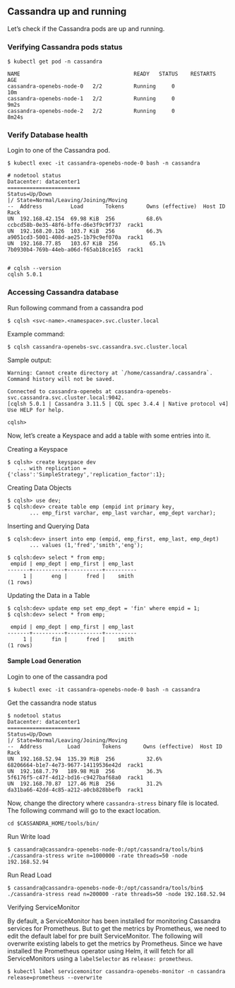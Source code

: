 ## Cassandra up and running

Let’s check if the Cassandra pods are up and running.

### Verifying Cassandra pods status

```
$ kubectl get pod -n cassandra

NAME                                    READY   STATUS    RESTARTS   AGE
cassandra-openebs-node-0   2/2          Running     0                   10m
cassandra-openebs-node-1   2/2          Running     0                   9m2s
cassandra-openebs-node-2   2/2          Running     0                   8m24s
```

### Verify Database health

Login to one of the Cassandra pod.

```
$ kubectl exec -it cassandra-openebs-node-0 bash -n cassandra
```

```
# nodetool status
Datacenter: datacenter1
=======================
Status=Up/Down
|/ State=Normal/Leaving/Joining/Moving
--  Address         Load       Tokens       Owns (effective)  Host ID                               Rack
UN  192.168.42.154  69.98 KiB  256          68.6%             ccbcd58b-0e35-48f6-bffe-d6e3f9c9f737  rack1
UN  192.168.20.126  103.7 KiB  256          66.3%             a9051cd3-5001-408d-ae25-1b79c9ef070a  rack1
UN  192.168.77.85   103.67 KiB  256          65.1%             7b0930b4-769b-44eb-a06d-f65ab18ce165  rack1


# cqlsh --version
cqlsh 5.0.1
```

### Accessing Cassandra database

Run following command from a cassandra pod

```
$ cqlsh <svc-name>.<namespace>.svc.cluster.local
```

Example command:

```
$ cqlsh cassandra-openebs-svc.cassandra.svc.cluster.local
```

Sample output:

```
Warning: Cannot create directory at `/home/cassandra/.cassandra`. Command history will not be saved.

Connected to cassandra-openebs at cassandra-openebs-svc.cassandra.svc.cluster.local:9042.
[cqlsh 5.0.1 | Cassandra 3.11.5 | CQL spec 3.4.4 | Native protocol v4]
Use HELP for help.

cqlsh>
```

Now, let’s create a Keyspace and add a table with some entries into it.

Creating a Keyspace

```
$ cqlsh> create keyspace dev
   ... with replication = {'class':'SimpleStrategy','replication_factor':1};
```

Creating Data Objects

```
$ cqlsh> use dev;
$ cqlsh:dev> create table emp (empid int primary key,
       ... emp_first varchar, emp_last varchar, emp_dept varchar);
```

Inserting and Querying Data

```
$ cqlsh:dev> insert into emp (empid, emp_first, emp_last, emp_dept)
       ... values (1,'fred','smith','eng');

$ cqlsh:dev> select * from emp;
 empid | emp_dept | emp_first | emp_last
-------+----------+-----------+----------
     1 |      eng |      fred |    smith
(1 rows)
```

Updating the Data in a Table

```
$ cqlsh:dev> update emp set emp_dept = 'fin' where empid = 1;
$ cqlsh:dev> select * from emp;

 empid | emp_dept | emp_first | emp_last
-------+----------+-----------+----------
     1 |      fin |      fred |    smith
(1 rows)
```

#### Sample Load Generation

Login to one of the cassandra pod

```
$ kubectl exec -it cassandra-openebs-node-0 bash -n cassandra
```

Get the cassandra node status

```
$ nodetool status
Datacenter: datacenter1
=======================
Status=Up/Down
|/ State=Normal/Leaving/Joining/Moving
--  Address        Load       Tokens       Owns (effective)  Host ID                               Rack
UN  192.168.52.94  135.39 MiB  256          32.6%             68206664-b1e7-4e73-9677-14119536e42d  rack1
UN  192.168.7.79   189.98 MiB  256          36.3%             5f6176f5-c47f-4d12-bd16-c9427baf68a0  rack1
UN  192.168.70.87  127.46 MiB  256          31.2%             da31ba66-42dd-4c85-a212-a0cb828bbefb  rack1
```
Now, change the directory where `cassandra-stress` binary file is located. The following command will go to the exact location.

```
cd $CASSANDRA_HOME/tools/bin/
```

Run Write load 

```
$ cassandra@cassandra-openebs-node-0:/opt/cassandra/tools/bin$ ./cassandra-stress write n=1000000 -rate threads=50 -node 192.168.52.94
```

Run Read Load

```
$ cassandra@cassandra-openebs-node-0:/opt/cassandra/tools/bin$ ./cassandra-stress read n=200000 -rate threads=50 -node 192.168.52.94
```

Verifying ServiceMonitor

By default, a ServiceMonitor has been installed for monitoring Cassandra services for Prometheus. But to get the metrics by Prometheus, we need to edit the default label for pre built ServiceMonitor. The following will overwrite existing labels to get the metrics by Prometheus. Since we have installed the Prometheus operator using Helm, it will fetch for all ServiceMonitors using a `labelSelector` as `release: prometheus`. 

```
$ kubectl label servicemonitor cassandra-openebs-monitor -n cassandra release=prometheus --overwrite
```
